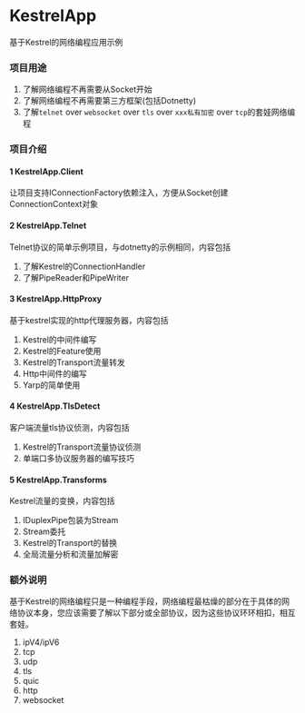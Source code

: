 # KestrelApp
基于Kestrel的网络编程应用示例

### 项目用途
1. 了解网络编程不再需要从Socket开始
2. 了解网络编程不再需要第三方框架(包括Dotnetty)
3. 了解`telnet` over `websocket` over `tls` over `xxx私有加密` over `tcp`的套娃网络编程

### 项目介绍
#### 1 KestrelApp.Client
让项目支持IConnectionFactory依赖注入，方便从Socket创建ConnectionContext对象

#### 2 KestrelApp.Telnet
Telnet协议的简单示例项目，与dotnetty的示例相同，内容包括
1. 了解Kestrel的ConnectionHandler
2. 了解PipeReader和PipeWriter

#### 3 KestrelApp.HttpProxy
基于kestrel实现的http代理服务器，内容包括
1. Kestrel的中间件编写
2. Kestrel的Feature使用
3. Kestrel的Transport流量转发
4. Http中间件的编写
5. Yarp的简单使用

#### 4 KestrelApp.TlsDetect
客户端流量tls协议侦测，内容包括
1. Kestrel的Transport流量协议侦测
2. 单端口多协议服务器的编写技巧

#### 5 KestrelApp.Transforms
Kestrel流量的变换，内容包括
1. IDuplexPipe包装为Stream
2. Stream委托
3. Kestrel的Transport的替换
4. 全局流量分析和流量加解密

### 额外说明
基于Kestrel的网络编程只是一种编程手段，网络编程最枯燥的部分在于具体的网络协议本身，您应该需要了解以下部分或全部协议，因为这些协议环环相扣，相互套娃。
1. ipV4/ipV6
2. tcp
3. udp
4. tls
5. quic
6. http
7. websocket
